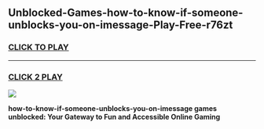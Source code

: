 
## Unblocked-Games-how-to-know-if-someone-unblocks-you-on-imessage-Play-Free-r76zt
<h3>
<a href="https://premium76.site?title=how-to-know-if-someone-unblocks-you-on-imessage&ref=19M">CLICK TO PLAY</a></h3>
<hr>

<h3>
<a href="https://premium76.site?title=how-to-know-if-someone-unblocks-you-on-imessage&ref=19M">CLICK 2 PLAY</a>
  
</h3>

<a href="https://premium76.site?title=how-to-know-if-someone-unblocks-you-on-imessage&ref=19M"><img src="https://clearcache.store/games.png"></a>


**how-to-know-if-someone-unblocks-you-on-imessage games unblocked: Your Gateway to Fun and Accessible Online Gaming**
